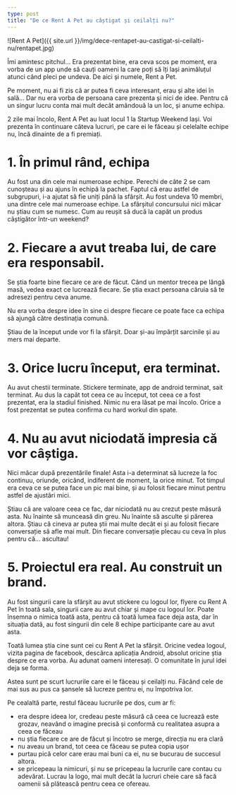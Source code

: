 ```yaml
---
type: post
title: "De ce Rent A Pet au câștigat și ceilalți nu?"
---
```


![Rent A Pet]({{ site.url }}/img/dece-rentapet-au-castigat-si-ceilalti-nu/rentapet.jpg)

Îmi amintesc pitchul... Era prezentat bine, era ceva scos pe moment, era vorba de un app unde să cauți oameni la care poți să îți lași animăluțul atunci când pleci pe undeva. De aici și numele, Rent a Pet.

Pe moment, nu ai fi zis că ar putea fi ceva interesant, erau și alte idei în sală... Dar nu era vorba de persoana care prezenta și nici de idee. Pentru că un singur lucru conta mai mult decât amândouă la un loc, și anume echipa.

2 zile mai încolo, Rent A Pet au luat locul 1 la Startup Weekend Iași. Voi prezenta în continuare câteva lucruri, pe care ei le făceau și celelalte echipe nu, încă dinainte de a fi premiați.

# 1. În primul rând, echipa

Au fost una din cele mai numeroase echipe. Perechi de câte 2 se cam cunoșteau și au ajuns în echipă la pachet. Faptul că erau astfel de subgrupuri, i-a ajutat să fie uniți până la sfârșit. Au fost undeva 10 membri, una dintre cele mai numeroase echipe. La sfârșitul concursului nici măcar nu știau cum se numesc. Cum au reușit să ducă la capăt un produs câștigător într-un weekend?

# 2. Fiecare a avut treaba lui, de care era responsabil.

Se știa foarte bine fiecare ce are de făcut. Când un mentor trecea pe lângă masă, vedea exact ce lucrează fiecare. Se știa exact persoana căruia să te adresezi pentru ceva anume.

Nu era vorba despre idee în sine ci despre fiecare ce poate face ca echipa să ajungă către destinația comună.

Știau de la început unde vor fi la sfârșit. Doar și-au împărțit sarcinile și au mers mai departe.

# 3. Orice lucru început, era terminat.

Au avut chestii terminate. Stickere terminate, app de android terminat, sait terminat. Au dus la capăt tot ceea ce au început, tot ceea ce a fost prezentat, era la stadiul finished. Nimic nu era lăsat pe mai încolo. Orice a fost prezentat se putea confirma cu hard workul din spate.

# 4. Nu au avut niciodată impresia că vor câștiga.

Nici măcar după prezentările finale! Asta i-a determinat să lucreze la foc continuu, oriunde, oricând, indiferent de moment, la orice minut. Tot timpul era ceva ce se putea face un pic mai bine, și au folosit fiecare minut pentru astfel de ajustări mici.

Știau că are valoare ceea ce fac, dar niciodată nu au crezut peste măsură asta. Nu înainte să munceasă din greu. Nu înainte să asculte și părerea altora. Știau că cineva ar putea știi mai multe decât ei și au folosit fiecare conversație să afle mai mult. Din fiecare conversație plecau cu ceva în plus pentru că... ascultau!

# 5. Proiectul era real. Au construit un brand.

Au fost singurii care la sfârșit au avut stickere cu logoul lor, flyere cu Rent A Pet în toată sala, singurii care au avut chiar și mape cu logoul lor. Poate însemna o nimica toată asta, pentru că toată lumea face deja asta, dar în situația dată, au fost singurii din cele 8 echipe participante care au avut asta.

Toată lumea știa cine sunt cei cu Rent A Pet la sfârșit. Oricine vedea logoul, vizita pagina de facebook, descărca aplicația Android, absolut oricine știa despre ce era vorba. Au adunat oameni interesați. O comunitate în jurul idei deja se forma.

Astea sunt pe scurt lucrurile care ei le făceau și ceilalți nu. Făcând cele de mai sus au pus ca șansele să lucreze pentru ei, nu împotriva lor.

Pe cealaltă parte, restul făceau lucrurile pe dos, cum ar fi:

 * era despre ideea lor, credeau peste măsură că ceea ce lucrează este grozav, neavând o imagine precisă și conformă cu realitatea asupra a ceea ce făceau
 * nu știa fiecare ce are de făcut și încotro se merge, direcția nu era clară
 * nu aveau un brand, tot ceea ce făceau se putea copia ușor
 * purtau pică celor care erau mai buni ca ei, nu se bucurau de succesul altora.
 * se pricepeau la nimicuri, și nu se pricepeau la lucrurile care contau cu adevărat. Lucrau la logo, mai mult decât la lucruri cheie care să facă oamenii să plătească pentru ceea ce ofereau.
